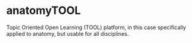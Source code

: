 # anatomyTOOL
Topic Oriented Open Learning (TOOL) platform, in this case specifically applied to anatomy, but usable for all disciplines.

